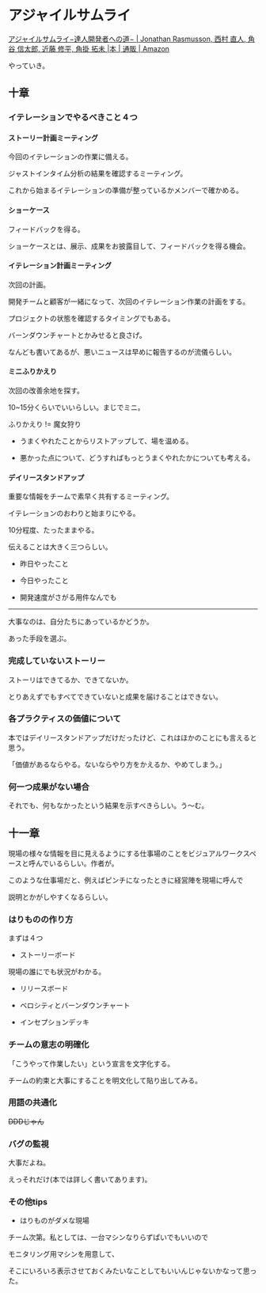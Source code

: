 # アジャイルサムライ

[アジャイルサムライ−達人開発者への道− | Jonathan Rasmusson, 西村 直人, 角谷 信太郎, 近藤 修平, 角掛 拓未 |本 | 通販 | Amazon](https://www.amazon.co.jp/%E3%82%A2%E3%82%B8%E3%83%A3%E3%82%A4%E3%83%AB%E3%82%B5%E3%83%A0%E3%83%A9%E3%82%A4%E2%88%92%E9%81%94%E4%BA%BA%E9%96%8B%E7%99%BA%E8%80%85%E3%81%B8%E3%81%AE%E9%81%93%E2%88%92-Jonathan-Rasmusson/dp/4274068560)

やっていき。

## 十章

### イテレーションでやるべきこと４つ

#### ストーリー計画ミーティング

今回のイテレーションの作業に備える。

ジャストインタイム分析の結果を確認するミーティング。

これから始まるイテレーションの準備が整っているかメンバーで確かめる。

#### ショーケース

フィードバックを得る。

ショーケースとは、展示、成果をお披露目して、フィードバックを得る機会。

#### イテレーション計画ミーティング

次回の計画。

開発チームと顧客が一緒になって、次回のイテレーション作業の計画をする。

プロジェクトの状態を確認するタイミングでもある。

バーンダウンチャートとかみせると良さげ。

なんども書いてあるが、悪いニュースは早めに報告するのが流儀らしい。

#### ミニふりかえり

次回の改善余地を探す。

10~15分くらいでいいらしい。まじでミニ。

ふりかえり != 魔女狩り

* うまくやれたことからリストアップして、場を温める。

* 悪かった点について、どうすればもっとうまくやれたかについても考える。

#### デイリースタンドアップ

重要な情報をチームで素早く共有するミーティング。

イテレーションのおわりと始まりにやる。

10分程度、たったままやる。

伝えることは大きく三つらしい。

* 昨日やったこと

* 今日やったこと

* 開発速度がさがる用件なんでも

---

大事なのは、自分たちにあっているかどうか。

あった手段を選ぶ。

### 完成していないストーリー

ストーリはできてるか、できてないか。

とりあえずでもすべてできていないと成果を届けることはできない。

### 各プラクティスの価値について

本ではデイリースタンドアップだけだったけど、これはほかのことにも言えると思う。

「価値があるならやる。ないならやり方をかえるか、やめてしまう。」

### 何一つ成果がない場合

それでも、何もなかったという結果を示すべきらしい。う〜む。

## 十一章

現場の様々な情報を目に見えるようにする仕事場のことをビジュアルワークスペースと呼んでいるらしい。作者が。

このような仕事場だと、例えばピンチになったときに経営陣を現場に呼んで

説明とかがしやすくなるらしい。

### はりものの作り方

まずは４つ

* ストーリーボード

現場の誰にでも状況がわかる。

* リリースボード

* ベロシティとバーンダウンチャート

* インセプションデッキ

### チームの意志の明確化

「こうやって作業したい」という宣言を文字化する。

チームの約束と大事にすることを明文化して貼り出してみる。


### 用語の共通化

~~DDDじゃん~~

### バグの監視

大事だよね。

えっそれだけ(本では詳しく書いてあります)。

### その他tips

* はりものがダメな現場

チーム次第。私としては、一台マシンなりらずぱいでもいいので

モニタリング用マシンを用意して、

そこにいろいろ表示させておくみたいなことしてもいいんじゃないかなって思った。
